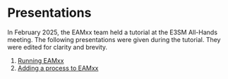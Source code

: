 # Presentations

In February 2025, the EAMxx team held a tutorial at the E3SM All-Hands meeting.
The following presentations were given during the tutorial.
They were edited for clarity and brevity.

1. [Running EAMxx](../_presentations_html/eamxx-tutorial-2025-part1.html)
2. [Adding a process to EAMxx](../_presentations_html/eamxx-tutorial-2025-part2.html)
